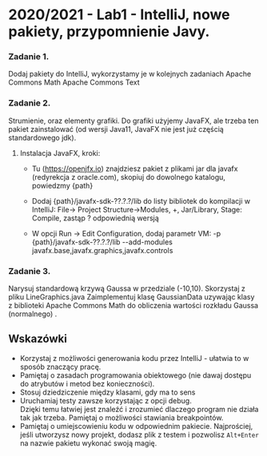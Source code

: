 # 2020/2021 - Lab1 - IntelliJ, nowe pakiety, przypomnienie Javy.

### Zadanie 1.
Dodaj pakiety do IntelliJ, wykorzystamy je w kolejnych zadaniach 
Apache Commons Math
Apache Commons Text


### Zadanie 2.
Strumienie, oraz elementy grafiki. Do grafiki użyjemy JavaFX, ale trzeba ten pakiet zainstalować (od wersji Java11, JavaFX nie jest już częścią standardowego  jdk).
1. Instalacja JavaFX, kroki:
   - Tu (https://openjfx.io) znajdziesz pakiet z plikami jar dla javafx (redyrekcja z oracle.com), skopiuj do dowolnego katalogu, powiedzmy {path}
  
   - Dodaj {path}/javafx-sdk-??.?.?/lib do listy bibliotek do kompilacji w IntelliJ: File-> Project Structure->Modules, +, Jar/Library, Stage: Compile, zastąp ? odpowiednią wersją

   - W opcji Run -> Edit Configuration, dodaj parametr VM: 
  -p {path}/javafx-sdk-??.?.?/lib --add-modules javafx.base,javafx.graphics,javafx.controls

### Zadanie 3.
Narysuj standardową krzywą Gaussa w przedziale (-10,10). Skorzystaj z pliku LineGraphics.java
Zaimplementuj klasę GaussianData uzywając klasy z biblioteki Apache Commons Math do obliczenia wartości rozkładu Gaussa (normalnego) .


## Wskazówki
- Korzystaj z możliwości generowania kodu przez IntelliJ - ułatwia to w sposób znaczący pracę. 
- Pamiętaj o zasadach programowania obiektowego (nie dawaj dostępu do atrybutów i metod bez konieczności).
- Stosuj dziedziczenie między klasami, gdy ma to sens
- Uruchamiaj testy zawsze korzystając z opcji debug.  
Dzięki temu łatwiej jest znaleźć i zrozumieć dlaczego program nie działa tak jak trzeba.  Pamiętaj o możliwości stawiania breakpointów.
- Pamiętaj o umiejscowieniu kodu w odpowiednim pakiecie. 
Najprościej, jeśli utworzysz nowy projekt, dodasz plik z testem i pozwolisz `Alt+Enter` 
na nazwie pakietu wykonać swoją magię.


